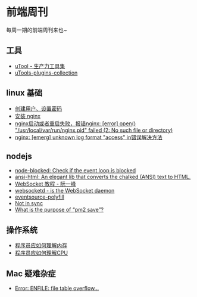 # 前端周刊
每周一期的前端周刊来也~

## 工具

* [uTool - 生产力工具集](https://u.tools/)
* [uTools-plugins-collection](https://github.com/marsvet/uTools-plugins-collection)

## linux 基础

* [创建用户、设置密码](https://blog.csdn.net/li_101357/article/details/69367457)
* [安装 nginx](https://www.cnblogs.com/xxoome/p/5866475.html)
* [nginx启动或者重启失败，报错nginx: [error] open() "/usr/local/var/run/nginx.pid" failed (2: No such file or directory)](https://www.cnblogs.com/fancyLee/p/8931814.html)
* [nginx: [emerg] unknown log format "access" in错误解决方法](https://blog.csdn.net/network_dream/article/details/81328824?utm_medium=distribute.pc_relevant.none-task-blog-BlogCommendFromMachineLearnPai2-2.control&dist_request_id=&depth_1-utm_source=distribute.pc_relevant.none-task-blog-BlogCommendFromMachineLearnPai2-2.control)



## nodejs

* [node-blocked: Check if the event loop is blocked](https://github.com/tj/node-blocked)
* [ansi-html: An elegant lib that converts the chalked (ANSI) text to HTML.](https://www.npmjs.com/package/ansi-html)
* [WebSocket 教程 - 阮一峰](http://www.ruanyifeng.com/blog/2017/05/websocket.html)
* [websocketd - is the WebSocket daemon](http://websocketd.com/)
* [eventsource-polyfill](https://github.com/amvtek/EventSource)
* [Not in sync](https://github.com/Unitech/pm2/issues/4556)
* [What is the purpose of “pm2 save”?](https://stackoverflow.com/questions/35883263/what-is-the-purpose-of-pm2-save)


## 操作系统
* [程序员应如何理解内存](https://mp.weixin.qq.com/s?__biz=MzU2NTYyOTQ4OQ==&mid=2247483829&idx=1&sn=b9c32f56e95bdc229315e2b5ffd365cd&chksm=fcb986ebcbce0ffdc6c087775b895f6a0c0b83c72a91ee5614e253bea005509de8abfab6fc0e&cur_album_id=1433368223499796481&scene=189#rd)
* [程序员应如何理解CPU](https://mp.weixin.qq.com/s?__biz=MzU2NTYyOTQ4OQ==&mid=2247483856&idx=1&sn=10a8344221d8b44f8e881be0829d07b0&chksm=fcb9868ecbce0f98633946a5b3268837949a7b928e4501f10f928fc0a45a97697e828173ba9e&cur_album_id=1433368223499796481&scene=189#rd)

## Mac 疑难杂症
* [Error: ENFILE: file table overflow...](https://blog.csdn.net/qq_29483485/article/details/88692950)
